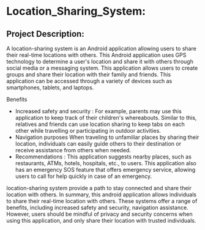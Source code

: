 # Location_Sharing_System:

## Project Description: 

A location-sharing system is an Android application allowing users to share their real-time locations with others. This Android application uses GPS technology to determine a user's location and share it with others through social media or a messaging system. This application allows users to create groups and share their location with their family and friends. This application can be accessed through a variety of devices such as smartphones, tablets, and laptops.

Benefits
- Increased safety and security : For example, parents may use this application to keep track of their children's whereabouts. Similar to this, relatives and friends can use location sharing to keep tabs on each other while travelling or participating in outdoor activities.
- Navigation purposes When traveling to unfamiliar places by sharing their location, individuals can easily guide others to their destination or receive assistance from others when needed. 
- Recommendations : This application suggests nearby places, such as restaurants, ATMs, hotels, hospitals, etc., to users. This application also has an emergency SOS feature that offers emergency service, allowing users to call for help quickly in case of an emergency. 

location-sharing system provide a path to stay connected and share their location with others. In summary, this android application allows individuals to share their real-time location with others. These systems offer a range of benefits, including increased safety and security, navigation assistance. However, users should be mindful of privacy and security concerns when using this application, and only share their location with trusted individuals.
